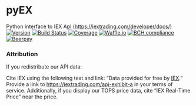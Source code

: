 # pyEX
Python interface to IEX Api (https://iextrading.com/developer/docs/)
[![Version](https://img.shields.io/badge/version-0.0.1-lightgrey.svg)](https://img.shields.io/badge/version-0.0.1-lightgrey.svg)
[![Build Status](https://travis-ci.org/timkpaine/pyEX.svg?branch=master)](https://travis-ci.org/timkpaine/pyEX)
[![Coverage](https://codecov.io/gh/timkpaine/pyEX/branch/master/graph/badge.svg)](https://codecov.io/gh/timkpaine/pyEX)
[![Waffle.io](https://badge.waffle.io/timkpaine/pyEX.png?label=ready&title=Ready)](https://waffle.io/timkpaine/pyEX?utm_source=badge)
[![BCH compliance](https://bettercodehub.com/edge/badge/timkpaine/pyEX?branch=master)](https://bettercodehub.com/)
[![Beerpay](https://beerpay.io/timkpaine/pyEX/badge.svg?style=flat)](https://beerpay.io/timkpaine/pyEX)


### Attribution
If you redistribute our API data:

Cite IEX using the following text and link: “Data provided for free by [IEX](https://iextrading.com/developer).”
Provide a link to https://iextrading.com/api-exhibit-a in your terms of service.
Additionally, if you display our TOPS price data, cite “IEX Real-Time Price” near the price.
